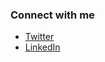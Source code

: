 ### Connect with me
- [Twitter](https://twitter.com/musonant)
- [LinkedIn](https://linkedin.com/in/musonant)
